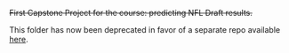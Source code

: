 ~~First Capstone Project for the course: predicting NFL Draft results.~~ 

This folder has now been deprecated in favor of a separate repo available [here](https://github.com/pjandir/CapstoneProject1).
